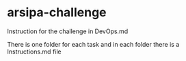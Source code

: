 # arsipa-challenge

Instruction for the challenge in DevOps.md

There is one folder for each task and in each folder there is a Instructions.md file

